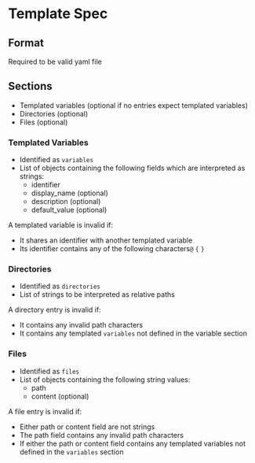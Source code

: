 # Template Spec

## Format

Required to be valid yaml file

## Sections

- Templated variables (optional if no entries expect templated variables)
- Directories (optional)
- Files (optional)

### Templated Variables

- Identified as `variables`
- List of objects containing the following fields which are interpreted as strings:
  - identifier
  - display_name (optional)
  - description (optional)
  - default_value (optional)

A templated variable is invalid if:

- It shares an identifier with another templated variable
- Its identifier contains any of the following characters`@` `{` `}`

### Directories

- Identified as `directories`
- List of strings to be interpreted as relative paths

A directory entry is invalid if:

- It contains any invalid path characters
- It contains any templated `variables` not defined in the variable section

### Files

- Identified as `files`
- List of objects containing the following string values:
  - path
  - content (optional)

A file entry is invalid if:

- Either path or content field are not strings
- The path field contains any invalid path characters
- If either the path or content field contains any templated variables not defined in the `variables` section
